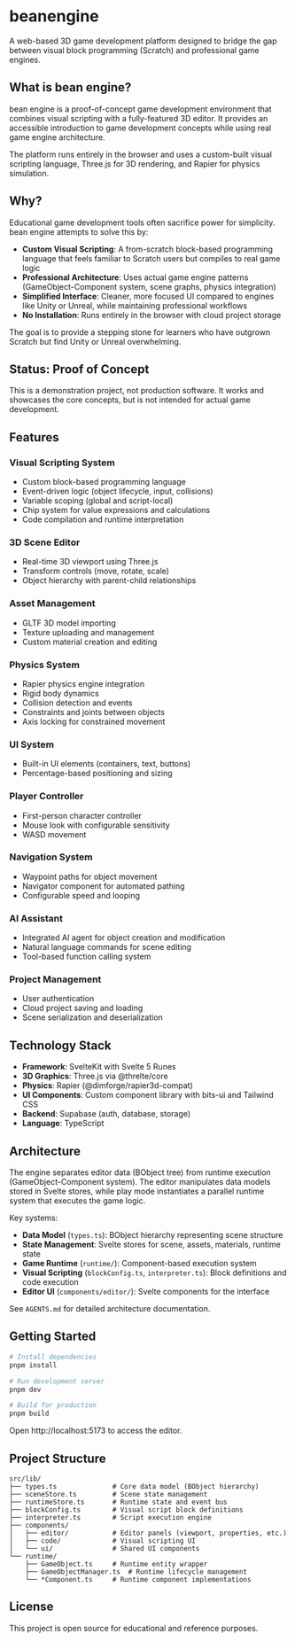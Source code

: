 # beanengine

A web-based 3D game development platform designed to bridge the gap between visual block programming (Scratch) and professional game engines.

## What is bean engine?

bean engine is a proof-of-concept game development environment that combines visual scripting with a fully-featured 3D editor. It provides an accessible introduction to game development concepts while using real game engine architecture.

The platform runs entirely in the browser and uses a custom-built visual scripting language, Three.js for 3D rendering, and Rapier for physics simulation.

## Why?

Educational game development tools often sacrifice power for simplicity. bean engine attempts to solve this by:

-   **Custom Visual Scripting**: A from-scratch block-based programming language that feels familiar to Scratch users but compiles to real game logic
-   **Professional Architecture**: Uses actual game engine patterns (GameObject-Component system, scene graphs, physics integration)
-   **Simplified Interface**: Cleaner, more focused UI compared to engines like Unity or Unreal, while maintaining professional workflows
-   **No Installation**: Runs entirely in the browser with cloud project storage

The goal is to provide a stepping stone for learners who have outgrown Scratch but find Unity or Unreal overwhelming.

## Status: Proof of Concept

This is a demonstration project, not production software. It works and showcases the core concepts, but is not intended for actual game development.

## Features

### Visual Scripting System

-   Custom block-based programming language
-   Event-driven logic (object lifecycle, input, collisions)
-   Variable scoping (global and script-local)
-   Chip system for value expressions and calculations
-   Code compilation and runtime interpretation

### 3D Scene Editor

-   Real-time 3D viewport using Three.js
-   Transform controls (move, rotate, scale)
-   Object hierarchy with parent-child relationships

### Asset Management

-   GLTF 3D model importing
-   Texture uploading and management
-   Custom material creation and editing

### Physics System

-   Rapier physics engine integration
-   Rigid body dynamics
-   Collision detection and events
-   Constraints and joints between objects
-   Axis locking for constrained movement

### UI System

-   Built-in UI elements (containers, text, buttons)
-   Percentage-based positioning and sizing

### Player Controller

-   First-person character controller
-   Mouse look with configurable sensitivity
-   WASD movement

### Navigation System

-   Waypoint paths for object movement
-   Navigator component for automated pathing
-   Configurable speed and looping

### AI Assistant

-   Integrated AI agent for object creation and modification
-   Natural language commands for scene editing
-   Tool-based function calling system

### Project Management

-   User authentication
-   Cloud project saving and loading
-   Scene serialization and deserialization

## Technology Stack

-   **Framework**: SvelteKit with Svelte 5 Runes
-   **3D Graphics**: Three.js via @threlte/core
-   **Physics**: Rapier (@dimforge/rapier3d-compat)
-   **UI Components**: Custom component library with bits-ui and Tailwind CSS
-   **Backend**: Supabase (auth, database, storage)
-   **Language**: TypeScript

## Architecture

The engine separates editor data (BObject tree) from runtime execution (GameObject-Component system). The editor manipulates data models stored in Svelte stores, while play mode instantiates a parallel runtime system that executes the game logic.

Key systems:

-   **Data Model** (`types.ts`): BObject hierarchy representing scene structure
-   **State Management**: Svelte stores for scene, assets, materials, runtime state
-   **Game Runtime** (`runtime/`): Component-based execution system
-   **Visual Scripting** (`blockConfig.ts`, `interpreter.ts`): Block definitions and code execution
-   **Editor UI** (`components/editor/`): Svelte components for the interface

See `AGENTS.md` for detailed architecture documentation.

## Getting Started

```bash
# Install dependencies
pnpm install

# Run development server
pnpm dev

# Build for production
pnpm build
```

Open http://localhost:5173 to access the editor.

## Project Structure

```
src/lib/
├── types.ts              # Core data model (BObject hierarchy)
├── sceneStore.ts         # Scene state management
├── runtimeStore.ts       # Runtime state and event bus
├── blockConfig.ts        # Visual script block definitions
├── interpreter.ts        # Script execution engine
├── components/
│   ├── editor/           # Editor panels (viewport, properties, etc.)
│   ├── code/             # Visual scripting UI
│   └── ui/               # Shared UI components
└── runtime/
    ├── GameObject.ts     # Runtime entity wrapper
    ├── GameObjectManager.ts  # Runtime lifecycle management
    └── *Component.ts     # Runtime component implementations
```

## License

This project is open source for educational and reference purposes.
